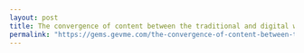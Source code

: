 ```yaml
---
layout: post
title: The convergence of content between the traditional and digital world
permalink: "https://gems.gevme.com/the-convergence-of-content-between-the-traditional-and-digital-world-77202563"
---
```

